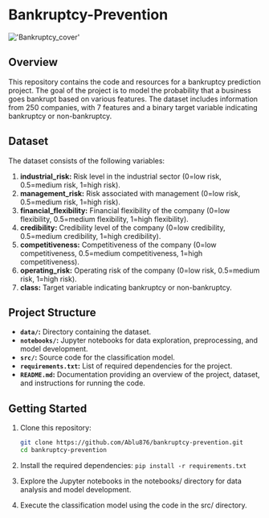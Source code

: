 # Bankruptcy-Prevention
 

!['Bankruptcy_cover'](https://www.meatpoultry.com/ext/resources/2023/04/28/Bankruptcy_adobe.png?height=667&t=1682699472&width=1080)

## Overview

This repository contains the code and resources for a bankruptcy prediction project. The goal of the project is to model the probability that a business goes bankrupt based on various features. The dataset includes information from 250 companies, with 7 features and a binary target variable indicating bankruptcy or non-bankruptcy.

## Dataset

The dataset consists of the following variables:

1. **industrial_risk:** Risk level in the industrial sector (0=low risk, 0.5=medium risk, 1=high risk).
2. **management_risk:** Risk associated with management (0=low risk, 0.5=medium risk, 1=high risk).
3. **financial_flexibility:** Financial flexibility of the company (0=low flexibility, 0.5=medium flexibility, 1=high flexibility).
4. **credibility:** Credibility level of the company (0=low credibility, 0.5=medium credibility, 1=high credibility).
5. **competitiveness:** Competitiveness of the company (0=low competitiveness, 0.5=medium competitiveness, 1=high competitiveness).
6. **operating_risk:** Operating risk of the company (0=low risk, 0.5=medium risk, 1=high risk).
7. **class:** Target variable indicating bankruptcy or non-bankruptcy.

## Project Structure

- **`data/`:** Directory containing the dataset.
- **`notebooks/`:** Jupyter notebooks for data exploration, preprocessing, and model development.
- **`src/`:** Source code for the classification model.
- **`requirements.txt`:** List of required dependencies for the project.
- **`README.md`:** Documentation providing an overview of the project, dataset, and instructions for running the code.

## Getting Started

1. Clone this repository:

   ```bash
   git clone https://github.com/Ablu876/bankruptcy-prevention.git
   cd bankruptcy-prevention

2. Install the required dependencies: `pip install -r requirements.txt`
3. Explore the Jupyter notebooks in the notebooks/ directory for data analysis and model
development.
4. Execute the classification model using the code in the src/ directory.

